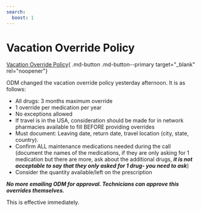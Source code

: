 ```yaml
---
search:
  boost: 1
---
```


# Vacation Override Policy

[Vacation Override Policy](MUST%20READ%20New%20Vacation%20Override%20Policy.htm){ .md-button .md-button--primary target="_blank" rel="noopener"}

ODM changed the vacation override policy yesterday afternoon. It is as follows:

- All drugs: 3 months maximum override
- 1 override per medication per year
- No exceptions allowed
- If travel is in the USA, consideration should be made for in network pharmacies available to fill BEFORE providing overrides
- Must document: Leaving date, return date, travel location (city, state, country).
- Confirm ALL maintenance medications needed during the call (document the names of the medications, if they are only asking for 1 medication but there are more, ask about the additional drugs, ***it is not acceptable to say that they only asked for 1 drug- you need to ask***)
- Consider the quantity available/left on the prescription
 
***No more emailing ODM for approval. Technicians can approve this overrides themselves.***
 
This is effective immediately.
